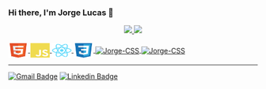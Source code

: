 ### Hi there, I'm Jorge Lucas 👋

<div align="center">
  <a href="https://github.com/jorgelucasalm">
  <img height="150em" src="https://github-readme-stats.vercel.app/api?username=jorgelucasalm&show_icons=true&theme=radical&include_all_commits=true&count_private=true"/>
  <img height="150em" src="https://github-readme-stats.vercel.app/api/top-langs/?username=jorgelucasalm&layout=compact&langs_count=7&theme=radical"/>
</div>
  
<div style="display: inline_block"><br>
  <img align="center" alt="Jorge-HTML" height="30" width="40" src="https://raw.githubusercontent.com/devicons/devicon/master/icons/html5/html5-original.svg">
  <img align="center" alt="Jorge-Js" height="30" width="40" src="https://raw.githubusercontent.com/devicons/devicon/master/icons/javascript/javascript-plain.svg">
  <img align="center" alt="Jorge-React" height="30" width="40" src="https://raw.githubusercontent.com/devicons/devicon/master/icons/react/react-original.svg">
  <img align="center" alt="Jorge-CSS" height="30" width="40" src="https://raw.githubusercontent.com/devicons/devicon/master/icons/css3/css3-original.svg">
  <img align="center" alt="Jorge-CSS" height="30" width="40" src="https://cdn.jsdelivr.net/gh/devicons/devicon/icons/nodejs/nodejs-original.svg" />
  <img align="center" alt="Jorge-CSS" height="30" width="40" src="https://cdn.jsdelivr.net/gh/devicons/devicon/icons/mysql/mysql-plain-wordmark.svg" />
</div>
  
---

[![Gmail Badge](https://img.shields.io/badge/jorgelucasalm@gmail.com-red?style=flat&logo=gmail&logoColor=white)](mailto:jorgelucasalm@gmail.com)
[![Linkedin Badge](https://img.shields.io/badge/jorge.lucasalm-blue?style=flat&logo=linkedin&logoColor=white&link=https://www.linkedin.com/in/jorgelucasalm/)](https://www.linkedin.com/in/jorgelucasalm)
  


 
